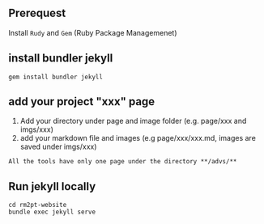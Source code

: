 
## Prerequest 

Install `Rudy` and `Gem` (Ruby Package Managemenet)

## install bundler jekyll 

```
gem install bundler jekyll
```

## add your project "xxx" page

1. Add your directory under page and image folder (e.g. page/xxx and imgs/xxx)
2. add your markdown file and images (e.g page/xxx/xxx.md, images are saved under imgs/xxx)

`All the tools have only one page under the directory **/advs/**`

## Run jekyll locally

```
cd rm2pt-website
bundle exec jekyll serve
```